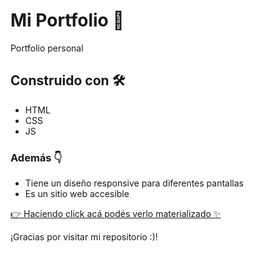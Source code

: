 # Mi Portfolio 🚀

Portfolio personal


## Construido con 🛠️
- HTML 
- CSS 
- JS

### Además  👇
- Tiene un diseño responsive para diferentes pantallas
- Es un sitio web accesible

[👉 Haciendo click acá podés verlo materializado ✨](https://karyquinteros.github.io/portfolio/)



¡Gracias por visitar mi repositorio :)!
